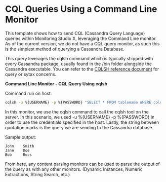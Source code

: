CQL Queries Using a Command Line Monitor
====================================================
This template shows how to send CQL (Cassandra Query Language) queries within Monitoring Studio X, leveraging the Command Line monitor. As of the current version, we do not have a CQL query monitor, as such this is the simplest method of querying a Cassandra Database.  

This query leverages the cqlsh command which is typically shipped with every Cassandra package, usually found in the /bin folder alongside the Cassandra executable. You can refer to the [CQLSH reference document](https://docs.datastax.com/en/dse/5.1/cql/cql/cql_reference/cqlsh_commands/cqlshCommandsTOC.html) for query or sytax concerns.


<strong>Command Line Monitor - CQL Query Using cqlsh</strong>

Command run on host:
```bat
cqlsh -u %{USERNAME} -p %{PASSWORD} "SELECT * FROM tablename WHERE column='condition'"
```
In this monitor, we use the cqlsh command to call the cqlsh tool on the server. In this scenario, we used -u %{USERNAME} -p %{PASSWORD} in order to use the credentials specified in the host. Lastly, the string between quotation marks is the query we are sending to the Cassandra database.

Sample output:
```
John    Smith
Jane    Doe
Bob     Ross
```

From here, any content parsing monitors can be used to parse the output of the query as with any other monitors. (Dynamic Instances, Numeric Extractions, String Search, etc.)
